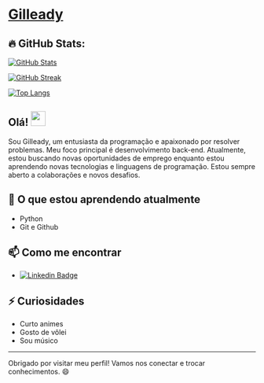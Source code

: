 <!--
### Hi there 👋

**Gilleady/Gilleady** is a ✨ _special_ ✨ repository because its `README.md` (this file) appears on your GitHub profile.

Here are some ideas to get you started:

- 🔭 I’m currently working on ...
- 🌱 I’m currently learning ...
- 👯 I’m looking to collaborate on ...
- 🤔 I’m looking for help with ...
- 💬 Ask me about ...
- 📫 How to reach me: ...
- 😄 Pronouns: ...
- ⚡ Fun fact: ...
-->
# **[Gilleady](https://www.github.com/Gilleady)**

## 🔥 GitHub Stats:

[![GitHub Stats](https://github-readme-stats.vercel.app/api?username=Gilleady&show_icons=true&theme=dark&hide_title=true)](https://www.github.com/Gilleady)

[![GitHub Streak](https://github-readme-streak-stats.herokuapp.com/?user=Gilleady&theme=dark)](https://www.github.com/Gilleady)

[![Top Langs](https://github-readme-stats.vercel.app/api/top-langs/?username=Gilleady&layout=compact&theme=dark)](https://www.github.com/Gilleady)

<h2>
  Olá!
  <img src="https://media.giphy.com/media/hvRJCLFzcasrR4ia7z/giphy.gif" width="30px"/>
</h2>

Sou Gilleady, um entusiasta da programação e apaixonado por resolver problemas. Meu foco principal é desenvolvimento back-end. Atualmente, estou buscando novas oportunidades de emprego enquanto estou aprendendo novas tecnologias e linguagens de programação. Estou sempre aberto a colaborações e novos desafios.

## 🌱 O que estou aprendendo atualmente
- Python
- Git e Github

## 📫 Como me encontrar
- [![Linkedin Badge](https://img.shields.io/badge/-Gilleady-blue?style=flat&logo=Linkedin&logoColor=white)](linkedin.com/in/gilleady)

## ⚡ Curiosidades
- Curto animes
- Gosto de vôlei
- Sou músico

---

Obrigado por visitar meu perfil! Vamos nos conectar e trocar conhecimentos. 😄
